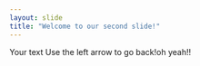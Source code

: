 ```yaml
---
layout: slide
title: "Welcome to our second slide!"
---
```

Your text
Use the left arrow to go back!oh yeah!!
